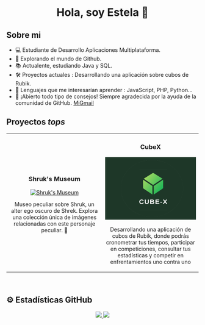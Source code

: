 <div align="center">
  <h1 align="center">Hola, soy Estela 👋</h1>
</div>

## Sobre mi
- 💻 Estudiante de Desarrollo Aplicaciones Multiplataforma.
- 🔎 Explorando el mundo de Github.
- 📚 Actualente, estudiando Java y SQL.
- 🛠️ Proyectos actuales : Desarrollando una aplicación sobre cubos de Rubik.
- 🚀 Lenguajes que me interesarían aprender : JavaScript, PHP, Python...
- 🤝 ¡Abierto todo tipo de consejos! Siempre agradecida por la ayuda de la comunidad de GitHub.
[MiGmail](https://img.shields.io/badge/Gmail-estela.devegagit%40gmail.com-%233f8b47)

## Proyectos *tops*
<table>
  <tr>
    <td width="50%">
      <h3 align="center">Shruk's Museum</h3>
      <div align="center">
        <a href="[https://github.com/estelaV9/sepuede_final](https://github.com/estelaV9/estelaV9/blob/main/Shruk's_Museum.png)" target="_blank">
          <img src="" width="400" alt="Shruk's Museum">
        </a>
        <p>Museo peculiar sobre Shruk, un alter ego oscuro de Shrek. Explora una colección única de imágenes relacionadas con este personaje peculiar. 🐸</p>
      </div>
    <td width="50%">
      <h3 align="center">CubeX</h3>
      <div align="center">
        <a href="https://github.com/estelaV9/CubeX" target="_blank">
          <img src="https://github.com/estelaV9/estelaV9/blob/main/CubeX.png" width="400" alt="CubeX">
        </a>
        <p>Desarrollando una aplicación de cubos de Rubik, donde podrás cronometrar tus tiempos, participar en competiciones, consultar tus estadísticas y competir en enfrentamientos uno contra uno</p>
      </div>           
 </tr>                                                           
</table>  
<br>


## ⚙️ Estadísticas GitHub 
<p align="center">
<a href="https://github.com/estelaV9">
  <img height="180em" src="https://github-readme-stats-eight-theta.vercel.app/api?username=estelaV9&show_icons=true&theme=algolia&include_all_commits=true&count_private=true"/>
  <img height="180em" src="https://github-readme-stats-eight-theta.vercel.app/api/top-langs/?username=estelaV9&layout=compact&langs_count=8&theme=algolia"/>
</a>
</p>
